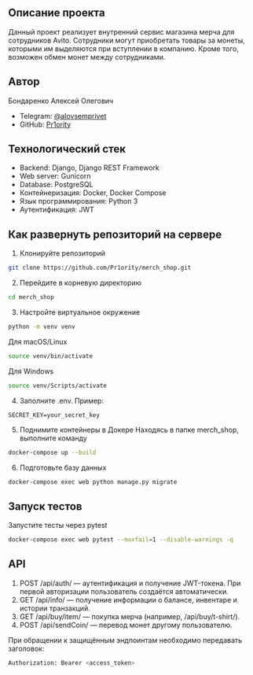 ## Описание проекта

Данный проект реализует внутренний сервис магазина мерча для сотрудников Avito. Сотрудники могут приобретать товары за монеты, которыми им выделяются при вступлении в компанию. Кроме того, возможен обмен монет между сотрудниками.

## Автор

Бондаренко Алексей Олегович
- Telegram: [@alovsemprivet](https://t.me/alovsemprivet)
- GitHub: [Pr1ority](https://github.com/Pr1ority)

## Технологический стек

- Backend: Django, Django REST Framework
- Web server: Gunicorn
- Database: PostgreSQL
- Контейнеризация: Docker, Docker Compose
- Язык программирования: Python 3
- Аутентификация: JWT

## Как развернуть репозиторий на сервере

1. Клонируйте репозиторий
```bash
git clone https://github.com/Pr1ority/merch_shop.git
```
2. Перейдите в корневую директорию
```bash
cd merch_shop
```
3. Настройте виртуальное окружение
```bash
python -m venv venv
```
Для macOS/Linux
```bash
source venv/bin/activate
```
Для Windows
```bash
source venv/Scripts/activate
```
4. Заполните .env. Пример:
```example.env
SECRET_KEY=your_secret_key
```
5. Поднимите контейнеры в Докере
Находясь в папке merch_shop, выполните команду
```bash
docker-compose up --build
```
6. Подготовьте базу данных
```bash
docker-compose exec web python manage.py migrate
```
## Запуск тестов

Запустите тесты через pytest
```bash
docker-compose exec web pytest --maxfail=1 --disable-warnings -q
```

## API

1. POST /api/auth/ — аутентификация и получение JWT-токена. При первой авторизации пользователь создаётся автоматически.
2. GET /api/info/ — получение информации о балансе, инвентаре и истории транзакций.
3. GET /api/buy/item/ — покупка мерча (например, /api/buy/t-shirt/).
4. POST /api/sendCoin/ — перевод монет другому пользователю.

При обращении к защищённым эндпоинтам необходимо передавать заголовок:
```bash
Authorization: Bearer <access_token>
```
